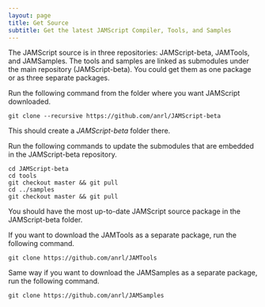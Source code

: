 ```yaml
---
layout: page
title: Get Source
subtitle: Get the latest JAMScript Compiler, Tools, and Samples
---
```


The JAMScript source is in three repositories: JAMScript-beta, JAMTools, and JAMSamples.
The tools and samples are linked as submodules under the main repository (JAMScript-beta). You could get them as
one package or as three separate packages.

Run the following command from the folder where you want JAMScript downloaded.

```shell
git clone --recursive https://github.com/anrl/JAMScript-beta
```  
This should create a *JAMScript-beta* folder there.

Run the following commands to update the submodules that are embedded in the JAMScript-beta
repository.

```shell
cd JAMScript-beta
cd tools
git checkout master && git pull
cd ../samples
git checkout master && git pull
```  
You should have the most up-to-date JAMScript source package in the JAMScript-beta folder.

If you want to download the JAMTools as a separate package, run the following command.

```shell
git clone https://github.com/anrl/JAMTools
```

Same way if you want to download the JAMSamples as a separate package, run the following command.

```shell
git clone https://github.com/anrl/JAMSamples
```
